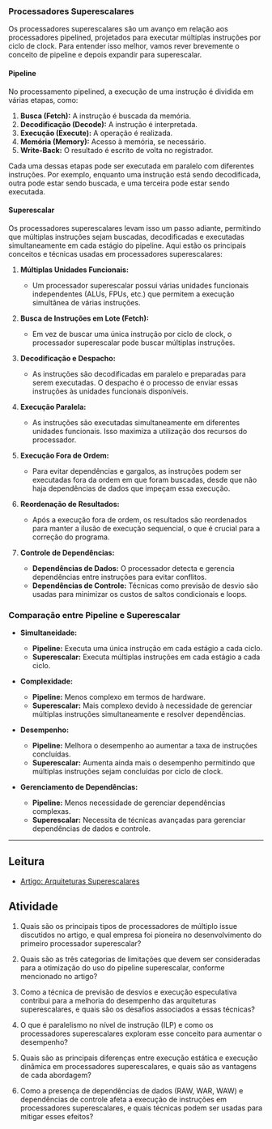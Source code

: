 
### Processadores Superescalares

Os processadores superescalares são um avanço em relação aos processadores pipelined, projetados para executar múltiplas instruções por ciclo de clock. Para entender isso melhor, vamos rever brevemente o conceito de pipeline e depois expandir para superescalar.

#### Pipeline

No processamento pipelined, a execução de uma instrução é dividida em várias etapas, como:

1. **Busca (Fetch):** A instrução é buscada da memória.
2. **Decodificação (Decode):** A instrução é interpretada.
3. **Execução (Execute):** A operação é realizada.
4. **Memória (Memory):** Acesso à memória, se necessário.
5. **Write-Back:** O resultado é escrito de volta no registrador.

Cada uma dessas etapas pode ser executada em paralelo com diferentes instruções. Por exemplo, enquanto uma instrução está sendo decodificada, outra pode estar sendo buscada, e uma terceira pode estar sendo executada.

#### Superescalar

Os processadores superescalares levam isso um passo adiante, permitindo que múltiplas instruções sejam buscadas, decodificadas e executadas simultaneamente em cada estágio do pipeline. Aqui estão os principais conceitos e técnicas usadas em processadores superescalares:

1. **Múltiplas Unidades Funcionais:**
   - Um processador superescalar possui várias unidades funcionais independentes (ALUs, FPUs, etc.) que permitem a execução simultânea de várias instruções.

2. **Busca de Instruções em Lote (Fetch):**
   - Em vez de buscar uma única instrução por ciclo de clock, o processador superescalar pode buscar múltiplas instruções.

3. **Decodificação e Despacho:**
   - As instruções são decodificadas em paralelo e preparadas para serem executadas. O despacho é o processo de enviar essas instruções às unidades funcionais disponíveis.

4. **Execução Paralela:**
   - As instruções são executadas simultaneamente em diferentes unidades funcionais. Isso maximiza a utilização dos recursos do processador.

5. **Execução Fora de Ordem:**
   - Para evitar dependências e gargalos, as instruções podem ser executadas fora da ordem em que foram buscadas, desde que não haja dependências de dados que impeçam essa execução.

6. **Reordenação de Resultados:**
   - Após a execução fora de ordem, os resultados são reordenados para manter a ilusão de execução sequencial, o que é crucial para a correção do programa.

7. **Controle de Dependências:**
   - **Dependências de Dados:** O processador detecta e gerencia dependências entre instruções para evitar conflitos.
   - **Dependências de Controle:** Técnicas como previsão de desvio são usadas para minimizar os custos de saltos condicionais e loops.

### Comparação entre Pipeline e Superescalar

- **Simultaneidade:**
  - **Pipeline:** Executa uma única instrução em cada estágio a cada ciclo.
  - **Superescalar:** Executa múltiplas instruções em cada estágio a cada ciclo.

- **Complexidade:**
  - **Pipeline:** Menos complexo em termos de hardware.
  - **Superescalar:** Mais complexo devido à necessidade de gerenciar múltiplas instruções simultaneamente e resolver dependências.

- **Desempenho:**
  - **Pipeline:** Melhora o desempenho ao aumentar a taxa de instruções concluídas.
  - **Superescalar:** Aumenta ainda mais o desempenho permitindo que múltiplas instruções sejam concluídas por ciclo de clock.

- **Gerenciamento de Dependências:**
  - **Pipeline:** Menos necessidade de gerenciar dependências complexas.
  - **Superescalar:** Necessita de técnicas avançadas para gerenciar dependências de dados e controle.

---
## Leitura
- [Artigo: Arquiteturas Superescalares](../apoio/artigo-superescalar.pdf)

## Atividade
1. Quais são os principais tipos de processadores de múltiplo issue discutidos no artigo, e qual empresa foi pioneira no desenvolvimento do primeiro processador superescalar?
   
2. Quais são as três categorias de limitações que devem ser consideradas para a otimização do uso do pipeline superescalar, conforme mencionado no artigo?

3. Como a técnica de previsão de desvios e execução especulativa contribui para a melhoria do desempenho das arquiteturas superescalares, e quais são os desafios associados a essas técnicas?
4. O que é paralelismo no nível de instrução (ILP) e como os processadores superescalares exploram esse conceito para aumentar o desempenho?

5. Quais são as principais diferenças entre execução estática e execução dinâmica em processadores superescalares, e quais são as vantagens de cada abordagem?

6. Como a presença de dependências de dados (RAW, WAR, WAW) e dependências de controle afeta a execução de instruções em processadores superescalares, e quais técnicas podem ser usadas para mitigar esses efeitos?



